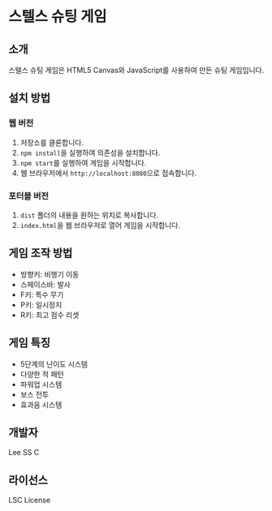 # 스텔스 슈팅 게임

## 소개
스텔스 슈팅 게임은 HTML5 Canvas와 JavaScript를 사용하여 만든 슈팅 게임입니다.

## 설치 방법

### 웹 버전
1. 저장소를 클론합니다.
2. `npm install`을 실행하여 의존성을 설치합니다.
3. `npm start`를 실행하여 게임을 시작합니다.
4. 웹 브라우저에서 `http://localhost:8080`으로 접속합니다.

### 포터블 버전
1. `dist` 폴더의 내용을 원하는 위치로 복사합니다.
2. `index.html`을 웹 브라우저로 열어 게임을 시작합니다.

## 게임 조작 방법
- 방향키: 비행기 이동
- 스페이스바: 발사
- F키: 특수 무기
- P키: 일시정지
- R키: 최고 점수 리셋

## 게임 특징
- 5단계의 난이도 시스템
- 다양한 적 패턴
- 파워업 시스템
- 보스 전투
- 효과음 시스템

## 개발자
Lee SS C

## 라이선스
LSC License 
